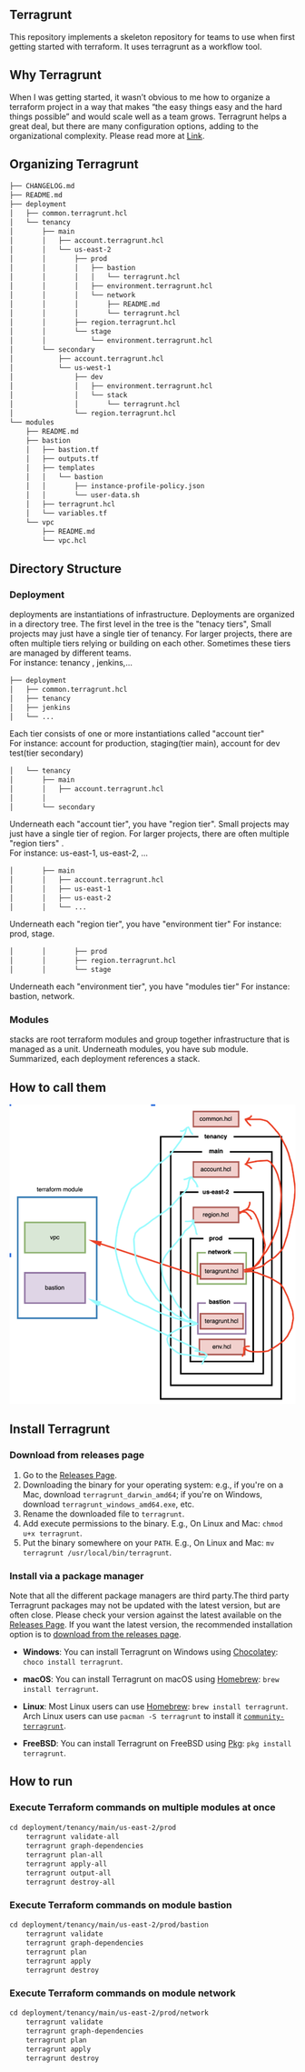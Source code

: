 ## Terragrunt
This repository implements a skeleton repository for teams to use when first getting started with terraform. It uses terragrunt as a workflow tool.   

## Why Terragrunt
When I was getting started, it wasn’t obvious to me how to organize a terraform project in a way that makes “the easy things easy and the hard things possible” and would scale well as a team grows. Terragrunt helps a great deal, but there are many configuration options, adding to the organizational complexity.
Please read more at [Link](https://transcend.io/blog/why-we-use-terragrunt/).       

## Organizing Terragrunt
```
├── CHANGELOG.md
├── README.md
├── deployment
│   ├── common.terragrunt.hcl
│   └── tenancy
│       ├── main
│       │   ├── account.terragrunt.hcl
│       │   └── us-east-2
│       │       ├── prod
│       │       │   ├── bastion
│       │       │   │   └── terragrunt.hcl
│       │       │   ├── environment.terragrunt.hcl
│       │       │   └── network
│       │       │       ├── README.md
│       │       │       └── terragrunt.hcl
│       │       ├── region.terragrunt.hcl
│       │       └── stage
│       │           └── environment.terragrunt.hcl
│       └── secondary
│           ├── account.terragrunt.hcl
│           └── us-west-1
│               ├── dev
│               │   ├── environment.terragrunt.hcl
│               │   └── stack
│               │       └── terragrunt.hcl
│               └── region.terragrunt.hcl
└── modules
    ├── README.md
    ├── bastion
    │   ├── bastion.tf
    │   ├── outputs.tf
    │   ├── templates
    │   │   └── bastion
    │   │       ├── instance-profile-policy.json
    │   │       └── user-data.sh
    │   ├── terragrunt.hcl
    │   └── variables.tf
    └── vpc
        ├── README.md
        └── vpc.hcl
```
## Directory Structure

### Deployment   
deployments are instantiations of infrastructure. Deployments are organized in a directory tree. The first level in the tree is the "tenacy tiers", Small projects may just have a single tier of tenancy. For larger projects, there are often multiple tiers relying or building on each other. Sometimes these tiers are managed by different teams.   
For instance: tenancy , jenkins,...
```
├── deployment
│   ├── common.terragrunt.hcl
│   ├── tenancy
│   ├── jenkins
│   └── ...
```
Each tier consists of one or more instantiations called "account tier"    
For instance: account for production, staging(tier main), account for dev test(tier secondary)
```
│   └── tenancy
│       ├── main
│       │   ├── account.terragrunt.hcl
│       │           
│       └── secondary
```
Underneath each "account tier", you have "region tier". Small projects may just have a single tier of region. For larger projects, there are often multiple "region tiers" .     
For instance: us-east-1, us-east-2, ...
```
│       ├── main
│       │   ├── account.terragrunt.hcl
│       │   ├── us-east-1
│       │   ├── us-east-2
│       │   └── ...
```
Underneath each "region tier", you have "environment tier"
For instance: prod, stage.
```
│       │       ├── prod
│       │       ├── region.terragrunt.hcl
│       │       └── stage
```
Underneath each "environment tier", you have "modules tier"
For instance: bastion, network.

### Modules
stacks are root terraform modules and group together infrastructure that is managed as a unit. Underneath modules, you have sub module.     
Summarized, each deployment references a stack.   

## How to call them
![](./workflow.png)

## Install Terragrunt

### Download from releases page

1. Go to the [Releases Page](https://github.com/gruntwork-io/terragrunt/releases).
2. Downloading the binary for your operating system: e.g., if you're on a Mac, download `terragrunt_darwin_amd64`; if you're on Windows, download `terragrunt_windows_amd64.exe`, etc.
3. Rename the downloaded file to `terragrunt`.
4. Add execute permissions to the binary. E.g., On Linux and Mac: `chmod u+x terragrunt`.
5. Put the binary somewhere on your `PATH`. E.g., On Linux and Mac: `mv terragrunt /usr/local/bin/terragrunt`.

### Install via a package manager

Note that all the different package managers are third party.The third party Terragrunt packages may not be updated with the latest version, but are often close. Please check your version against the latest available on the [Releases Page](https://github.com/gruntwork-io/terragrunt/releases).
If you  want the latest version, the recommended installation option is to [download from the releases page](https://github.com/gruntwork-io/terragrunt/releases).

* **Windows**: You can install Terragrunt on Windows using [Chocolatey](https://chocolatey.org/): `choco install terragrunt`.

* **macOS**: You can install Terragrunt on macOS using [Homebrew](https://brew.sh/): `brew install terragrunt`.

* **Linux**: Most Linux users can use [Homebrew](https://docs.brew.sh/Homebrew-on-Linux): `brew install terragrunt`. Arch Linux users can use `pacman -S terragrunt` to install it [`community-terragrunt`](https://archlinux.org/packages/community/x86_64/terragrunt/).

* **FreeBSD**: You can install Terragrunt on FreeBSD using [Pkg](https://www.freebsd.org/cgi/man.cgi?pkg(7)): `pkg install terragrunt`.

## How to run
### Execute Terraform commands on multiple modules at once
```
cd deployment/tenancy/main/us-east-2/prod
    terragrunt validate-all
    terragrunt graph-dependencies
    terragrunt plan-all
    terragrunt apply-all
    terragrunt output-all
    terragrunt destroy-all
```

### Execute Terraform commands on module bastion
```
cd deployment/tenancy/main/us-east-2/prod/bastion
    terragrunt validate
    terragrunt graph-dependencies
    terragrunt plan
    terragrunt apply
    terragrunt destroy
```

### Execute Terraform commands on module network
```
cd deployment/tenancy/main/us-east-2/prod/network
    terragrunt validate
    terragrunt graph-dependencies
    terragrunt plan
    terragrunt apply
    terragrunt destroy
```